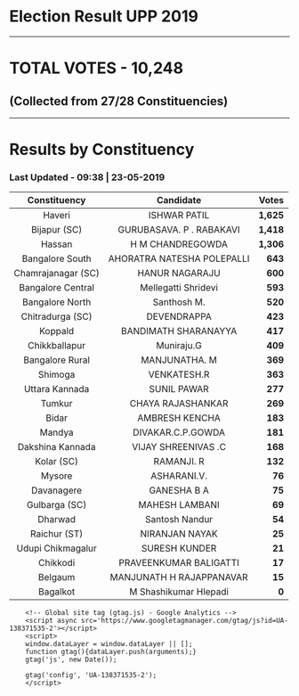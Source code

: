 # Election Result UPP 2019

---
# TOTAL VOTES - 10,248 
## (Collected from 27/28 Constituencies) 


---
# Results by Constituency 

### Last Updated - 09:38 | 23-05-2019 


|   Constituency   |        Candidate         |  Votes  |
|:----------------:|:------------------------:|--------:|
|      Haveri      |       ISHWAR PATIL       |**1,625**|
|   Bijapur (SC)   | GURUBASAVA. P . RABAKAVI |**1,418**|
|      Hassan      |     H M CHANDREGOWDA     |**1,306**|
| Bangalore South  |AHORATRA NATESHA POLEPALLI|  **643**|
|Chamrajanagar (SC)|      HANUR NAGARAJU      |  **600**|
|Bangalore Central |   Mellegatti Shridevi    |  **593**|
| Bangalore North  |       Santhosh M.        |  **520**|
| Chitradurga (SC) |       DEVENDRAPPA        |  **423**|
|     Koppald      |   BANDIMATH SHARANAYYA   |  **417**|
|  Chikkballapur   |        Muniraju.G        |  **409**|
| Bangalore Rural  |      MANJUNATHA. M       |  **369**|
|     Shimoga      |       VENKATESH.R        |  **363**|
|  Uttara Kannada  |       SUNIL PAWAR        |  **277**|
|      Tumkur      |    CHAYA RAJASHANKAR     |  **269**|
|      Bidar       |      AMBRESH KENCHA      |  **183**|
|      Mandya      |    DIVAKAR.C.P.GOWDA     |  **181**|
| Dakshina Kannada |   VIJAY SHREENIVAS .C    |  **168**|
|    Kolar (SC)    |        RAMANJI. R        |  **132**|
|      Mysore      |       ASHARANI.V.        |   **76**|
|    Davanagere    |       GANESHA B A        |   **75**|
|  Gulbarga (SC)   |      MAHESH LAMBANI      |   **69**|
|     Dharwad      |      Santosh Nandur      |   **54**|
|   Raichur (ST)   |      NIRANJAN NAYAK      |   **25**|
|Udupi Chikmagalur |      SURESH KUNDER       |   **21**|
|     Chikkodi     |  PRAVEENKUMAR BALIGATTI  |   **17**|
|     Belgaum      | MANJUNATH H RAJAPPANAVAR |   **15**|
|     Bagalkot     |  M Shashikumar Hlepadi   |    **0**|



        <!-- Global site tag (gtag.js) - Google Analytics -->
        <script async src='https://www.googletagmanager.com/gtag/js?id=UA-138371535-2'></script>
        <script>
        window.dataLayer = window.dataLayer || [];
        function gtag(){dataLayer.push(arguments);}
        gtag('js', new Date());

        gtag('config', 'UA-138371535-2');
        </script>
        